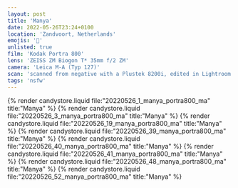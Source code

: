 ```yaml
---
layout: post
title: 'Manya'
date: 2022-05-26T23:24+0100
location: 'Zandvoort, Netherlands'
emojis: '🔞'
unlisted: true
film: 'Kodak Portra 800'
lens: 'ZEISS ZM Biogon T* 35mm f/2 ZM'
camera: 'Leica M-A (Typ 127)'
scan: 'scanned from negative with a Plustek 8200i, edited in Lightroom'
tags: 'nsfw'
---
```


{% render candystore.liquid file:"20220526_1_manya_portra800_ma" title:"Manya" %}
{% render candystore.liquid file:"20220526_3_manya_portra800_ma" title:"Manya" %}
{% render candystore.liquid file:"20220526_19_manya_portra800_ma" title:"Manya" %}
{% render candystore.liquid file:"20220526_39_manya_portra800_ma" title:"Manya" %}
{% render candystore.liquid file:"20220526_40_manya_portra800_ma" title:"Manya" %}
{% render candystore.liquid file:"20220526_41_manya_portra800_ma" title:"Manya" %}
{% render candystore.liquid file:"20220526_48_manya_portra800_ma" title:"Manya" %}
{% render candystore.liquid file:"20220526_52_manya_portra800_ma" title:"Manya" %}